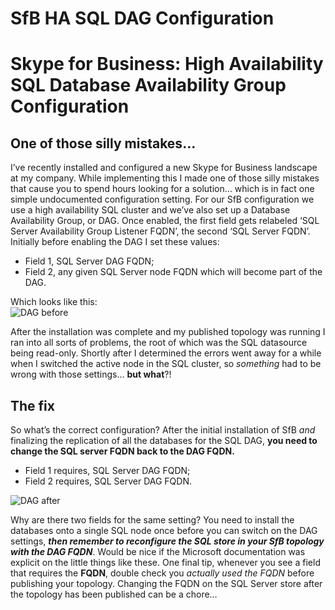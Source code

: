 # SfB HA SQL DAG Configuration


# Skype for Business: High Availability SQL Database Availability Group Configuration

## **One of those silly mistakes…**
I’ve recently installed and configured a new Skype for Business landscape at my company. While implementing this I made one of those silly mistakes that cause you to spend hours looking for a solution… which is in fact one simple undocumented configuration setting. For our SfB configuration we use a high availability SQL cluster and we’ve also set up a Database Availability Group, or DAG. Once enabled, the first field gets relabeled ‘SQL Server Availability Group Listener FQDN’, the second ‘SQL Server FQDN’. Initially before enabling the DAG I set these values:

* Field 1, SQL Server DAG FQDN;
* Field 2, any given SQL Server node FQDN which will become part of the DAG. 

Which looks like this:  
![DAG before](/DAG_Before.png)

After the installation was complete and my published topology was running I ran into all sorts of problems, the root of which was the SQL datasource being read-only. Shortly after I determined the errors went away for a while when I switched the active node in the SQL cluster, so *something* had to be wrong with those settings… **but what**?!

## The fix
So what’s the correct configuration? After the initial installation of SfB *and* finalizing the replication of all the databases for the SQL DAG, **you need to change the SQL server FQDN back to the DAG FQDN.**

* Field 1 requires, SQL Server DAG FQDN;
* Field 2 requires, SQL Server DAG FQDN.

![DAG after](/DAG_After.png)

Why are there two fields for the same setting? You need to install the databases onto a single SQL node once before you can switch on the DAG settings, ***then remember to reconfigure the SQL store in your SfB topology with the DAG FQDN***. Would be nice if the Microsoft documentation was explicit on the little things like these. One final tip, whenever you see a field that requires the **FQDN**, double check you *actually used the FQDN* before publishing your topology. Changing the FQDN on the SQL Server store after the topology has been published can be a chore…
